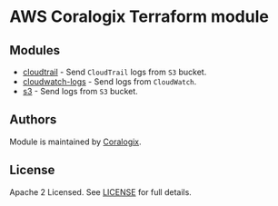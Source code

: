 # AWS Coralogix Terraform module

## Modules

- [cloudtrail](https://github.com/coralogix/terraform-coralogix-aws/tree/master/modules/cloudtrail) - Send `CloudTrail` logs from `S3` bucket.
- [cloudwatch-logs](https://github.com/coralogix/terraform-coralogix-aws/tree/master/modules/cloudwatch-logs) - Send logs from `CloudWatch`.
- [s3](https://github.com/coralogix/terraform-coralogix-aws/tree/master/modules/s3) - Send logs from `S3` bucket.

## Authors

Module is maintained by [Coralogix](https://github.com/coralogix).

## License

Apache 2 Licensed. See [LICENSE](https://github.com/coralogix/terraform-coralogix-aws/tree/master/LICENSE) for full details.
